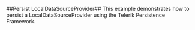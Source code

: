 ##Persist LocalDataSourceProvider##
This example demonstrates how to persist a LocalDataSourceProvider using the Telerik Persistence Framework.